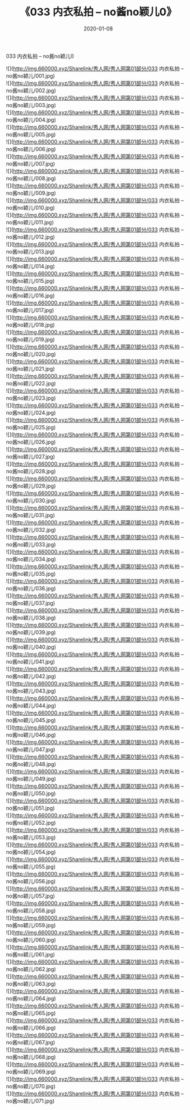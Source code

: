 ﻿---
layout: post
title:  《033 内衣私拍 – no酱no颖儿0》
date:   2020-01-08
img: http://img.660000.xyz/Sharelink/秀人网/秀人网第01部分/033 内衣私拍 – no酱no颖儿0/000.jpg
categories: [美女, 清纯, 唯美]
---

033 内衣私拍 – no酱no颖儿0

  ![](http://img.660000.xyz/Sharelink/秀人网/秀人网第01部分/033 内衣私拍 – no酱no颖儿/001.jpg) <br> ![](http://img.660000.xyz/Sharelink/秀人网/秀人网第01部分/033 内衣私拍 – no酱no颖儿/002.jpg) <br> ![](http://img.660000.xyz/Sharelink/秀人网/秀人网第01部分/033 内衣私拍 – no酱no颖儿/003.jpg) <br> ![](http://img.660000.xyz/Sharelink/秀人网/秀人网第01部分/033 内衣私拍 – no酱no颖儿/004.jpg) <br> ![](http://img.660000.xyz/Sharelink/秀人网/秀人网第01部分/033 内衣私拍 – no酱no颖儿/005.jpg) <br> ![](http://img.660000.xyz/Sharelink/秀人网/秀人网第01部分/033 内衣私拍 – no酱no颖儿/006.jpg) <br> ![](http://img.660000.xyz/Sharelink/秀人网/秀人网第01部分/033 内衣私拍 – no酱no颖儿/007.jpg) <br> ![](http://img.660000.xyz/Sharelink/秀人网/秀人网第01部分/033 内衣私拍 – no酱no颖儿/008.jpg) <br> ![](http://img.660000.xyz/Sharelink/秀人网/秀人网第01部分/033 内衣私拍 – no酱no颖儿/009.jpg) <br> ![](http://img.660000.xyz/Sharelink/秀人网/秀人网第01部分/033 内衣私拍 – no酱no颖儿/010.jpg) <br> ![](http://img.660000.xyz/Sharelink/秀人网/秀人网第01部分/033 内衣私拍 – no酱no颖儿/011.jpg) <br> ![](http://img.660000.xyz/Sharelink/秀人网/秀人网第01部分/033 内衣私拍 – no酱no颖儿/012.jpg) <br> ![](http://img.660000.xyz/Sharelink/秀人网/秀人网第01部分/033 内衣私拍 – no酱no颖儿/013.jpg) <br> ![](http://img.660000.xyz/Sharelink/秀人网/秀人网第01部分/033 内衣私拍 – no酱no颖儿/014.jpg) <br> ![](http://img.660000.xyz/Sharelink/秀人网/秀人网第01部分/033 内衣私拍 – no酱no颖儿/015.jpg) <br> ![](http://img.660000.xyz/Sharelink/秀人网/秀人网第01部分/033 内衣私拍 – no酱no颖儿/016.jpg) <br> ![](http://img.660000.xyz/Sharelink/秀人网/秀人网第01部分/033 内衣私拍 – no酱no颖儿/017.jpg) <br> ![](http://img.660000.xyz/Sharelink/秀人网/秀人网第01部分/033 内衣私拍 – no酱no颖儿/018.jpg) <br> ![](http://img.660000.xyz/Sharelink/秀人网/秀人网第01部分/033 内衣私拍 – no酱no颖儿/019.jpg) <br> ![](http://img.660000.xyz/Sharelink/秀人网/秀人网第01部分/033 内衣私拍 – no酱no颖儿/020.jpg) <br> ![](http://img.660000.xyz/Sharelink/秀人网/秀人网第01部分/033 内衣私拍 – no酱no颖儿/021.jpg) <br> ![](http://img.660000.xyz/Sharelink/秀人网/秀人网第01部分/033 内衣私拍 – no酱no颖儿/022.jpg) <br> ![](http://img.660000.xyz/Sharelink/秀人网/秀人网第01部分/033 内衣私拍 – no酱no颖儿/023.jpg) <br> ![](http://img.660000.xyz/Sharelink/秀人网/秀人网第01部分/033 内衣私拍 – no酱no颖儿/024.jpg) <br> ![](http://img.660000.xyz/Sharelink/秀人网/秀人网第01部分/033 内衣私拍 – no酱no颖儿/025.jpg) <br> ![](http://img.660000.xyz/Sharelink/秀人网/秀人网第01部分/033 内衣私拍 – no酱no颖儿/026.jpg) <br> ![](http://img.660000.xyz/Sharelink/秀人网/秀人网第01部分/033 内衣私拍 – no酱no颖儿/027.jpg) <br> ![](http://img.660000.xyz/Sharelink/秀人网/秀人网第01部分/033 内衣私拍 – no酱no颖儿/028.jpg) <br> ![](http://img.660000.xyz/Sharelink/秀人网/秀人网第01部分/033 内衣私拍 – no酱no颖儿/029.jpg) <br> ![](http://img.660000.xyz/Sharelink/秀人网/秀人网第01部分/033 内衣私拍 – no酱no颖儿/030.jpg) <br> ![](http://img.660000.xyz/Sharelink/秀人网/秀人网第01部分/033 内衣私拍 – no酱no颖儿/031.jpg) <br> ![](http://img.660000.xyz/Sharelink/秀人网/秀人网第01部分/033 内衣私拍 – no酱no颖儿/032.jpg) <br> ![](http://img.660000.xyz/Sharelink/秀人网/秀人网第01部分/033 内衣私拍 – no酱no颖儿/033.jpg) <br> ![](http://img.660000.xyz/Sharelink/秀人网/秀人网第01部分/033 内衣私拍 – no酱no颖儿/034.jpg) <br> ![](http://img.660000.xyz/Sharelink/秀人网/秀人网第01部分/033 内衣私拍 – no酱no颖儿/035.jpg) <br> ![](http://img.660000.xyz/Sharelink/秀人网/秀人网第01部分/033 内衣私拍 – no酱no颖儿/036.jpg) <br> ![](http://img.660000.xyz/Sharelink/秀人网/秀人网第01部分/033 内衣私拍 – no酱no颖儿/037.jpg) <br> ![](http://img.660000.xyz/Sharelink/秀人网/秀人网第01部分/033 内衣私拍 – no酱no颖儿/038.jpg) <br> ![](http://img.660000.xyz/Sharelink/秀人网/秀人网第01部分/033 内衣私拍 – no酱no颖儿/039.jpg) <br> ![](http://img.660000.xyz/Sharelink/秀人网/秀人网第01部分/033 内衣私拍 – no酱no颖儿/040.jpg) <br> ![](http://img.660000.xyz/Sharelink/秀人网/秀人网第01部分/033 内衣私拍 – no酱no颖儿/041.jpg) <br> ![](http://img.660000.xyz/Sharelink/秀人网/秀人网第01部分/033 内衣私拍 – no酱no颖儿/042.jpg) <br> ![](http://img.660000.xyz/Sharelink/秀人网/秀人网第01部分/033 内衣私拍 – no酱no颖儿/043.jpg) <br> ![](http://img.660000.xyz/Sharelink/秀人网/秀人网第01部分/033 内衣私拍 – no酱no颖儿/044.jpg) <br> ![](http://img.660000.xyz/Sharelink/秀人网/秀人网第01部分/033 内衣私拍 – no酱no颖儿/045.jpg) <br> ![](http://img.660000.xyz/Sharelink/秀人网/秀人网第01部分/033 内衣私拍 – no酱no颖儿/046.jpg) <br> ![](http://img.660000.xyz/Sharelink/秀人网/秀人网第01部分/033 内衣私拍 – no酱no颖儿/047.jpg) <br> ![](http://img.660000.xyz/Sharelink/秀人网/秀人网第01部分/033 内衣私拍 – no酱no颖儿/048.jpg) <br> ![](http://img.660000.xyz/Sharelink/秀人网/秀人网第01部分/033 内衣私拍 – no酱no颖儿/049.jpg) <br> ![](http://img.660000.xyz/Sharelink/秀人网/秀人网第01部分/033 内衣私拍 – no酱no颖儿/050.jpg) <br> ![](http://img.660000.xyz/Sharelink/秀人网/秀人网第01部分/033 内衣私拍 – no酱no颖儿/051.jpg) <br> ![](http://img.660000.xyz/Sharelink/秀人网/秀人网第01部分/033 内衣私拍 – no酱no颖儿/052.jpg) <br> ![](http://img.660000.xyz/Sharelink/秀人网/秀人网第01部分/033 内衣私拍 – no酱no颖儿/053.jpg) <br> ![](http://img.660000.xyz/Sharelink/秀人网/秀人网第01部分/033 内衣私拍 – no酱no颖儿/054.jpg) <br> ![](http://img.660000.xyz/Sharelink/秀人网/秀人网第01部分/033 内衣私拍 – no酱no颖儿/055.jpg) <br> ![](http://img.660000.xyz/Sharelink/秀人网/秀人网第01部分/033 内衣私拍 – no酱no颖儿/056.jpg) <br> ![](http://img.660000.xyz/Sharelink/秀人网/秀人网第01部分/033 内衣私拍 – no酱no颖儿/057.jpg) <br> ![](http://img.660000.xyz/Sharelink/秀人网/秀人网第01部分/033 内衣私拍 – no酱no颖儿/058.jpg) <br> ![](http://img.660000.xyz/Sharelink/秀人网/秀人网第01部分/033 内衣私拍 – no酱no颖儿/059.jpg) <br> ![](http://img.660000.xyz/Sharelink/秀人网/秀人网第01部分/033 内衣私拍 – no酱no颖儿/060.jpg) <br> ![](http://img.660000.xyz/Sharelink/秀人网/秀人网第01部分/033 内衣私拍 – no酱no颖儿/061.jpg) <br> ![](http://img.660000.xyz/Sharelink/秀人网/秀人网第01部分/033 内衣私拍 – no酱no颖儿/062.jpg) <br> ![](http://img.660000.xyz/Sharelink/秀人网/秀人网第01部分/033 内衣私拍 – no酱no颖儿/063.jpg) <br> ![](http://img.660000.xyz/Sharelink/秀人网/秀人网第01部分/033 内衣私拍 – no酱no颖儿/064.jpg) <br> ![](http://img.660000.xyz/Sharelink/秀人网/秀人网第01部分/033 内衣私拍 – no酱no颖儿/065.jpg) <br> ![](http://img.660000.xyz/Sharelink/秀人网/秀人网第01部分/033 内衣私拍 – no酱no颖儿/066.jpg) <br> ![](http://img.660000.xyz/Sharelink/秀人网/秀人网第01部分/033 内衣私拍 – no酱no颖儿/067.jpg) <br> ![](http://img.660000.xyz/Sharelink/秀人网/秀人网第01部分/033 内衣私拍 – no酱no颖儿/068.jpg) <br> ![](http://img.660000.xyz/Sharelink/秀人网/秀人网第01部分/033 内衣私拍 – no酱no颖儿/069.jpg) <br> ![](http://img.660000.xyz/Sharelink/秀人网/秀人网第01部分/033 内衣私拍 – no酱no颖儿/070.jpg) <br> ![](http://img.660000.xyz/Sharelink/秀人网/秀人网第01部分/033 内衣私拍 – no酱no颖儿/071.jpg) <br>